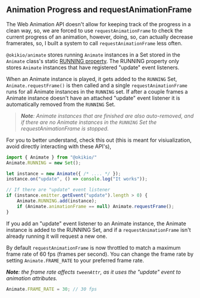 ## Animation Progress and requestAnimationFrame

The Web Animation API doesn't allow for keeping track of the progress in a clean way, so, we are forced to use `requestAnimationFrame` to check the current progress of an animation, however, doing, so, can actually decrease framerates, so, I built a system to call `requestAnimationFrame` less often.

`@okikio/animate` stores running `Animate` instances in a Set stored in the `Animate` class's static [RUNNING property](/docs/api/classes/_okikio_animate.Animate.md#running). The RUNNING property only stores `Animate` instances that have registered "update" event listeners.

When an Animate instance is played, it gets added to the `RUNNING` Set, `Animate.requestFrame()` is then called and a single `requestAnimationFrame` runs for all Animate instances in the `RUNNING` set. If after a couple frames a Animate instance doesn't have an attached "update" event listener it is automatically removed from the `RUNNING` Set.

> _**Note**: Animate instances that are finished are also auto-removed, and if there are no Animate instances in the `RUNNING` Set the requestAnimationFrame is stopped._

For you to better understand, check this out (this is meant for visiualization, avoid directly interacting with these API's),

```ts
import { Animate } from "@okikio/"
Animate.RUNNING = new Set();

let instance = new Animate({ /* .... */ });
instance.on("update", () => console.log("It works"));

// If there are "update" event listener
if (instance.emitter.getEvent("update").length > 0) {
    Animate.RUNNING.add(instance);
    if (Animate.animationFrame == null) Animate.requestFrame();
} 
```

If you add an "update" event listener to an Animate instance, the Animate instance is added to the RUNNING Set, and if a `requestAnimationFrame` isn't already running it will request a new one.

By default `requestAnimationFrame` is now throttled to match a maximum frame rate of 60 fps (frames per second). You can change the frame rate by setting `Animate.FRAME_RATE` to your preferred frame rate.

_**Note**: the frame rate affects `tweenAttr`, as it uses the "update" event to animation attributes._

```ts
Animate.FRAME_RATE = 30; // 30 fps
```